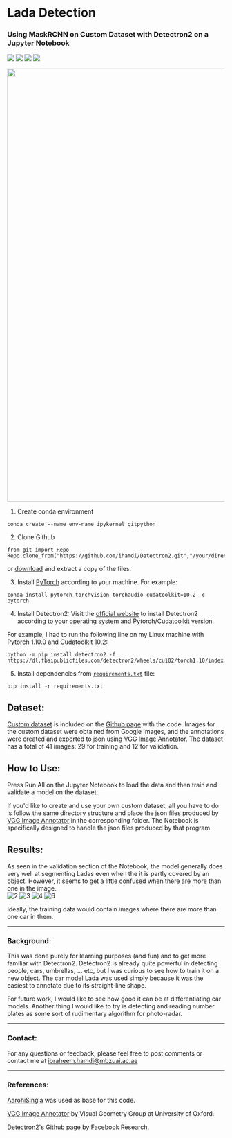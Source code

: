 # Lada Detection
### Using MaskRCNN on Custom Dataset with Detectron2 on a Jupyter Notebook

<a href="https://www.python.org/"><img src="https://img.shields.io/badge/python-v3.9.7-blue.svg?logo=python&style=for-the-badge" /></a>
<a href="https://www.anaconda.org/"><img src="https://img.shields.io/badge/conda-v4.10.3-blue.svg?logo=conda&style=for-the-badge" /></a>
<a href="https://pytorch.org/"><img src="https://img.shields.io/badge/PyTorch-v1.10.0-red.svg?logo=PyTorch&style=for-the-badge" /></a>
<a href="https://jupyter.org/try"><img src="https://img.shields.io/badge/Made%20with-Jupyter-orange?style=for-the-badge&logo=Jupyter" /><a>


<p align="center">
  <img width="1000" src="https://user-images.githubusercontent.com/93069949/144974647-89acc184-a541-499b-a5eb-3370533639c1.png">
</p>

1. Create conda environment
```
conda create --name env-name ipykernel gitpython
```

2. Clone Github
```
from git import Repo
Repo.clone_from("https://github.com/ihamdi/Detectron2.git","/your/directory/")
```
or [download](https://github.com/ihamdi/Detectron2/archive/refs/heads/main.zip) and extract a copy of the files.
  

3. Install [PyTorch](https://pytorch.org/get-started/locally/) according to your machine. For example:
```
conda install pytorch torchvision torchaudio cudatoolkit=10.2 -c pytorch
```

4. Install Detectron2:
Visit the [official website](https://detectron2.readthedocs.io/en/latest/tutorials/install.html) to install Detectron2 according to your operating system and Pytorch/Cudatoolkit version.

For example, I had to run the following line on my Linux machine with Pytorch 1.10.0 and Cudatoolkit 10.2:
```
python -m pip install detectron2 -f   https://dl.fbaipublicfiles.com/detectron2/wheels/cu102/torch1.10/index.html
```

5. Install dependencies from [`requirements.txt`](https://github.com/ihamdi/Detectron2/blob/main/requirements.txt) file:
```
pip install -r requirements.txt
```

## Dataset:
[Custom dataset](https://github.com/ihamdi/Detectron2/tree/main/lada_dataset/lada) is included on the [Github page](https://github.com/ihamdi/Detectron2) with the code. Images for the custom dataset were obtained from Google Images, and the annotations were created and exported to json using [VGG Image Annotator](https://www.robots.ox.ac.uk/~vgg/software/via/via.html). The dataset has a total of 41 images: 29 for training and 12 for validation.

## How to Use:
Press Run All on the Jupyter Notebook to load the data and then train and validate a model on the dataset.

If you'd like to create and use your own custom dataset, all you have to do is follow the same directory structure and place the json files produced by [VGG Image Annotator](https://www.robots.ox.ac.uk/~vgg/software/via/via.html) in the corresponding folder. The Notebook is specifically designed to handle the json files produced by that program.

## Results:
As seen in the validation section of the Notebook, the model generally does very well at segmenting Ladas even when the it is partly covered by an object. However, it seems to get a little confused when there are more than one in the image.  
![2](https://user-images.githubusercontent.com/93069949/144981337-5f62f469-2369-41d8-a5a9-6da51c6b3f7f.png)
![3](https://user-images.githubusercontent.com/93069949/144981325-245e279b-9499-4099-b159-ff19226606a8.png)
![4](https://user-images.githubusercontent.com/93069949/144981734-98a12164-7633-4ff6-8647-635047e63c67.png)
![6](https://user-images.githubusercontent.com/93069949/144981835-8c6cc22c-3e6e-4b68-a112-e9d962f6fa64.png)

Ideally, the training data would contain images where there are more than one car in them. 

---

### Background:
This was done purely for learning purposes (and fun) and to get more familiar with Detectron2. Detectron2 is already quite powerful in detecting people, cars, umbrellas, ... etc, but I was curious to see how to train it on a new object. The car model Lada was used simply because it was the easiest to annotate due to its straight-line shape.

For future work, I would like to see how good it can be at differentiating car models. Another thing I would like to try is detecting and reading number plates as some sort of rudimentary algorithm for photo-radar.

---

### Contact:
For any questions or feedback, please feel free to post comments or contact me at ibraheem.hamdi@mbzuai.ac.ae

---

### References:

[AarohiSingla](https://github.com/AarohiSingla/Detectron2-Tutorial) was used as base for this code.
  
[VGG Image Annotator](https://www.robots.ox.ac.uk/~vgg/software/via/) by Visual Geometry Group at University of Oxford.

[Detectron2](https://github.com/facebookresearch/detectron2)'s Github page by Facebook Research.
